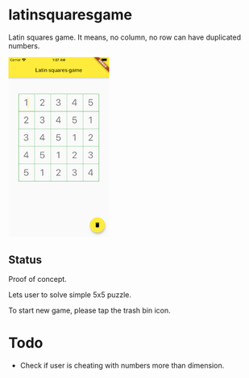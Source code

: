 # latinsquaresgame

Latin squares game.
It means, no column, no row can have duplicated numbers.

[<img src="assets/Screenshot1.png" width="200" />](example)

## Status

Proof of concept.

Lets user to solve simple 5x5 puzzle.

To start new game, please tap the trash bin icon.

# Todo

* Check if user is cheating with numbers more than dimension.